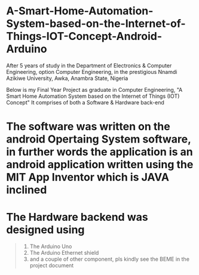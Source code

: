 # A-Smart-Home-Automation-System-based-on-the-Internet-of-Things-IOT-Concept-Android-Arduino
After 5 years of study in the Department of Electronics & Computer Engineering, option Computer Engineering, in the prestigious Nnamdi Azikiwe University, Awka, Anambra State, Nigeria

Below is my Final Year Project as graduate in Computer Engineering, "A Smart Home Automation System based on the Internet of Things (IOT) Concept"
It comprises of both a Software & Hardware back-end

# The software was written on the android Opertaing System software, in further words the application is an android application written using the MIT App Inventor which is JAVA inclined

# The Hardware backend was designed using 
> 1. The Arduino Uno
> 2. The Arduino Ethernet shield
> 3. and a couple of other component, 
pls kindly see the BEME in the project document



 
